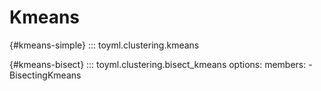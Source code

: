 # Kmeans

[](){#kmeans-simple}
::: toyml.clustering.kmeans

[](){#kmeans-bisect}
::: toyml.clustering.bisect_kmeans
    options:
        members:
        - BisectingKmeans
